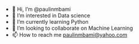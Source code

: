 - 👋 Hi, I’m @paulinmbami
- 👀 I’m interested in Data science
- 🌱 I’m currently learning Python
- 💞️ I’m looking to collaborate on Machine Learning
- 📫 How to reach me paulinmbami@yahoo.com

<!---
paulinmbami/paulinmbami is a ✨ special ✨ repository because its `README.md` (this file) appears on your GitHub profile.
You can click the Preview link to take a look at your changes.
--->
